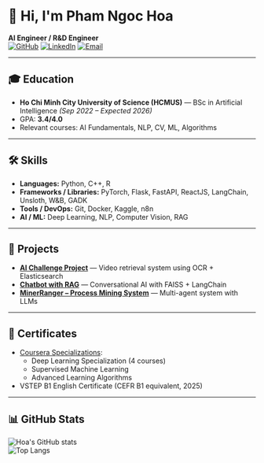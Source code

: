# 👋 Hi, I'm Pham Ngoc Hoa  

**AI Engineer / R&D Engineer**  
[![GitHub](https://img.shields.io/badge/GitHub-teaplusottp-black?logo=github)](https://github.com/teaplusottp) 
[![LinkedIn](https://img.shields.io/badge/LinkedIn-Hoa%20Pham-blue?logo=linkedin)](https://www.linkedin.com/in/hoa-pham-9ab707375/) 
[![Email](https://img.shields.io/badge/Email-ngochoatbcm%40gmail.com-red?logo=gmail)](mailto:ngochoatbcm@gmail.com)  

---

## 🎓 Education  
- **Ho Chi Minh City University of Science (HCMUS)** — BSc in Artificial Intelligence *(Sep 2022 – Expected 2026)*  
- GPA: **3.4/4.0**  
- Relevant courses: AI Fundamentals, NLP, CV, ML, Algorithms  

---

## 🛠️ Skills
- **Languages:** Python, C++, R  
- **Frameworks / Libraries:** PyTorch, Flask, FastAPI, ReactJS, LangChain, Unsloth, W&B, GADK  
- **Tools / DevOps:** Git, Docker, Kaggle, n8n  
- **AI / ML:** Deep Learning, NLP, Computer Vision, RAG  

---

## 🚀 Projects
- [**AI Challenge Project**](https://github.com/Phat0403/NIDIM) — Video retrieval system using OCR + Elasticsearch  
- [**Chatbot with RAG**](https://github.com/Neil-275/no_direct_sol) — Conversational AI with FAISS + LangChain  
- [**MinerRanger – Process Mining System**](https://github.com/teaplusottp/MinerRanger) — Multi-agent system with LLMs  

---

## 📜 Certificates
- [Coursera Specializations](https://github.com/teaplusottp/Courses):  
  - Deep Learning Specialization (4 courses)  
  - Supervised Machine Learning  
  - Advanced Learning Algorithms  
- VSTEP B1 English Certificate (CEFR B1 equivalent, 2025)  

---

## 📊 GitHub Stats
![Hoa's GitHub stats](https://github-readme-stats.vercel.app/api?username=teaplusottp&show_icons=true&theme=radical)  
![Top Langs](https://github-readme-stats.vercel.app/api/top-langs/?username=teaplusottp&layout=compact&theme=radical)  
